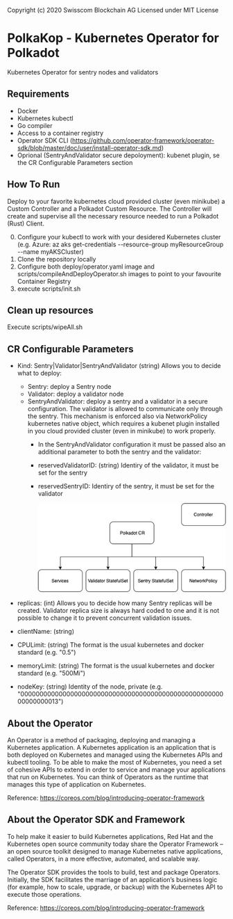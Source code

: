 Copyright (c) 2020 Swisscom Blockchain AG
Licensed under MIT License


# PolkaKop - Kubernetes Operator for Polkadot 

Kubernetes Operator for sentry nodes and validators

## Requirements

* Docker
* Kubernetes kubectl
* Go compiler
* Access to a container registry
* Operator SDK CLI (https://github.com/operator-framework/operator-sdk/blob/master/doc/user/install-operator-sdk.md)
* Oprional (SentryAndValidator secure depoloyment): kubenet plugin, se the CR Configurable Parameters section

## How To Run

Deploy to your favorite kubernetes cloud provided cluster (even minikube) a Custom Controller and a Polkadot Custom Resource. The Controller will create and supervise all the necessary resource needed to run a Polkadot (Rust) Client.

0. Configure your kubectl to work with your desidered Kubernetes cluster 
    (e.g. Azure: az aks get-credentials --resource-group myResourceGroup --name myAKSCluster)
1. Clone the repository locally
2. Configure both deploy/operator.yaml image and scripts/compileAndDeployOperator.sh images to point to your favourite Container Registry
3. execute scripts/init.sh

## Clean up resources

Execute scripts/wipeAll.sh

## CR Configurable Parameters

* Kind: Sentry|Validator|SentryAndValidator (string)
Allows you to decide what to deploy:
    * Sentry: deploy a Sentry node
    * Validator: deploy a validator node
    * SentryAndValidator: deploy a sentry and a validator in a secure configuration. The validator is allowed to communicate only through the sentry. This mechanism is enforced also via NetworkPolicy kubernetes native object, which requires a kubenet plugin installed in you cloud provided cluster (even in minikube) to work properly.
        * In the SentryAndValidator configuration it must be passed also an additional parameter to both the sentry and the validator:
        * reservedValidatorID: (string) Identiry of the validator, it must be set for the sentry
        * reservedSentryID: Identiry of the sentry, it must be set for the validator
        
            ![alt text](images/schema.png)

* replicas: (int)
Allows you to decide how many Sentry replicas will be created. Validator replica size is always hard coded to one and it is not possible to change it to prevent concurrent validation issues.

* clientName: (string)

* CPULimit: (string)
The format is the usual kubernetes and docker standard (e.g. "0.5")

* memoryLimit: (string)
The format is the usual kubernetes and docker standard (e.g. "500Mi")

* nodeKey: (string)
Identity of the node, private (e.g. "0000000000000000000000000000000000000000000000000000000000000013")

## About the Operator

An Operator is a method of packaging, deploying and managing a Kubernetes application. A Kubernetes application is an application that is both deployed on Kubernetes and managed using the Kubernetes APIs and kubectl tooling. To be able to make the most of Kubernetes, you need a set of cohesive APIs to extend in order to service and manage your applications that run on Kubernetes. You can think of Operators as the runtime that manages this type of application on Kubernetes.

Reference: https://coreos.com/blog/introducing-operator-framework

## About the Operator SDK and Framework

To help make it easier to build Kubernetes applications, Red Hat and the Kubernetes open source community today share the Operator Framework – an open source toolkit designed to manage Kubernetes native applications, called Operators, in a more effective, automated, and scalable way. 

The Operator SDK provides the tools to build, test and package Operators. Initially, the SDK facilitates the marriage of an application’s business logic (for example, how to scale, upgrade, or backup) with the Kubernetes API to execute those operations. 

Reference: https://coreos.com/blog/introducing-operator-framework



